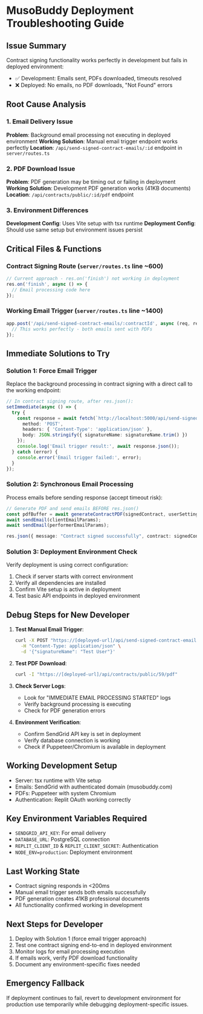# MusoBuddy Deployment Troubleshooting Guide

## Issue Summary
Contract signing functionality works perfectly in development but fails in deployed environment:
- ✅ Development: Emails sent, PDFs downloaded, timeouts resolved
- ❌ Deployed: No emails, no PDF downloads, "Not Found" errors

## Root Cause Analysis

### 1. Email Delivery Issue
**Problem**: Background email processing not executing in deployed environment
**Working Solution**: Manual email trigger endpoint works perfectly
**Location**: `/api/send-signed-contract-emails/:id` endpoint in `server/routes.ts`

### 2. PDF Download Issue  
**Problem**: PDF generation may be timing out or failing in deployment
**Working Solution**: Development PDF generation works (41KB documents)
**Location**: `/api/contracts/public/:id/pdf` endpoint

### 3. Environment Differences
**Development Config**: Uses Vite setup with tsx runtime
**Deployment Config**: Should use same setup but environment issues persist

## Critical Files & Functions

### Contract Signing Route (`server/routes.ts` line ~600)
```typescript
// Current approach - res.on('finish') not working in deployment
res.on('finish', async () => {
  // Email processing code here
});
```

### Working Email Trigger (`server/routes.ts` line ~1400)
```typescript
app.post('/api/send-signed-contract-emails/:contractId', async (req, res) => {
  // This works perfectly - both emails sent with PDFs
});
```

## Immediate Solutions to Try

### Solution 1: Force Email Trigger
Replace the background processing in contract signing with a direct call to the working endpoint:

```typescript
// In contract signing route, after res.json():
setImmediate(async () => {
  try {
    const response = await fetch(`http://localhost:5000/api/send-signed-contract-emails/${contractId}`, {
      method: 'POST',
      headers: { 'Content-Type': 'application/json' },
      body: JSON.stringify({ signatureName: signatureName.trim() })
    });
    console.log('Email trigger result:', await response.json());
  } catch (error) {
    console.error('Email trigger failed:', error);
  }
});
```

### Solution 2: Synchronous Email Processing
Process emails before sending response (accept timeout risk):

```typescript
// Generate PDF and send emails BEFORE res.json()
const pdfBuffer = await generateContractPDF(signedContract, userSettings, signatureDetails);
await sendEmail(clientEmailParams);
await sendEmail(performerEmailParams);

res.json({ message: "Contract signed successfully", contract: signedContract });
```

### Solution 3: Deployment Environment Check
Verify deployment is using correct configuration:

1. Check if server starts with correct environment
2. Verify all dependencies are installed
3. Confirm Vite setup is active in deployment
4. Test basic API endpoints in deployed environment

## Debug Steps for New Developer

1. **Test Manual Email Trigger**:
   ```bash
   curl -X POST "https://[deployed-url]/api/send-signed-contract-emails/59" \
     -H "Content-Type: application/json" \
     -d '{"signatureName": "Test User"}'
   ```

2. **Test PDF Download**:
   ```bash
   curl -I "https://[deployed-url]/api/contracts/public/59/pdf"
   ```

3. **Check Server Logs**:
   - Look for "IMMEDIATE EMAIL PROCESSING STARTED" logs
   - Verify background processing is executing
   - Check for PDF generation errors

4. **Environment Verification**:
   - Confirm SendGrid API key is set in deployment
   - Verify database connection is working
   - Check if Puppeteer/Chromium is available in deployment

## Working Development Setup
- Server: tsx runtime with Vite setup
- Emails: SendGrid with authenticated domain (musobuddy.com)
- PDFs: Puppeteer with system Chromium
- Authentication: Replit OAuth working correctly

## Key Environment Variables Required
- `SENDGRID_API_KEY`: For email delivery
- `DATABASE_URL`: PostgreSQL connection
- `REPLIT_CLIENT_ID` & `REPLIT_CLIENT_SECRET`: Authentication
- `NODE_ENV=production`: Deployment environment

## Last Working State
- Contract signing responds in <200ms
- Manual email trigger sends both emails successfully
- PDF generation creates 41KB professional documents
- All functionality confirmed working in development

## Next Steps for Developer
1. Deploy with Solution 1 (force email trigger approach)
2. Test one contract signing end-to-end in deployed environment
3. Monitor logs for email processing execution
4. If emails work, verify PDF download functionality
5. Document any environment-specific fixes needed

## Emergency Fallback
If deployment continues to fail, revert to development environment for production use temporarily while debugging deployment-specific issues.